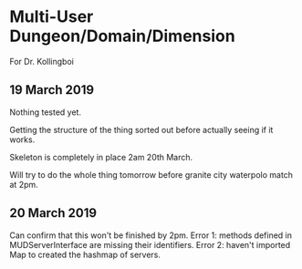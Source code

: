 # Multi-User Dungeon/Domain/Dimension

For Dr. Kollingboi

## 19 March 2019
Nothing tested yet.

Getting the structure of the thing sorted out before actually seeing if it works.

Skeleton is completely in place 2am 20th March.

Will try to do the whole thing tomorrow before granite city waterpolo match at 2pm.

## 20 March 2019
Can confirm that this won't be finished by 2pm.
Error 1: methods defined in MUDServerInterface are missing their identifiers.
Error 2: haven't imported Map to created the hashmap of servers.